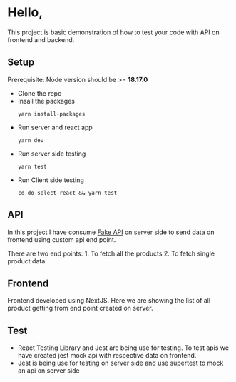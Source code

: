 # Hello,

This project is basic demonstration of how to test your code with API on frontend and backend.

## Setup

Prerequisite: Node version should be >= **18.17.0**

- Clone the repo
- Insall the packages
  ```
  yarn install-packages
  ```
- Run server and react app
  ```
  yarn dev
  ```
- Run server side testing
  ```
  yarn test
  ```
- Run Client side testing
  ```
  cd do-select-react && yarn test
  ```

## API

In this project I have consume [Fake API](https://fakestoreapi.com/) on server side to send data on frontend using custom api end point.

There are two end points: 1. To fetch all the products 2. To fetch single product data

## Frontend

Frontend developed using NextJS. Here we are showing the list of all product getting from end point created on server.

## Test

- React Testing Library and Jest are being use for testing. To test apis we have created jest mock api with respective data on frontend.
- Jest is being use for testing on server side and use supertest to mock an api on server side
